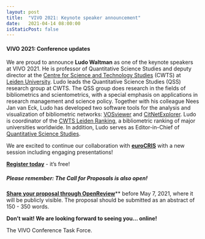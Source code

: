 ```yaml
---
layout: post
title:  "VIVO 2021: Keynote speaker announcement"
date:   2021-04-14 08:00:00
isStaticPost: false
---
```


#### VIVO 2021: Conference updates
We are proud to announce **Ludo Waltman** as one of the keynote speakers at VIVO 2021. He is professor of Quantitative Science Studies and deputy director at the [Centre for Science and Technology Studies](https://www.cwts.nl/) (CWTS) at [Leiden University](https://www.universiteitleiden.nl/en). Ludo leads the Quantitative Science Studies (QSS) research group at CWTS. The QSS group does research in the fields of bibliometrics and scientometrics, with a special emphasis on applications in research management and science policy. Together with his colleague Nees Jan van Eck, Ludo has developed two software tools for the analysis and visualization of bibliometric networks: [VOSviewer](https://www.vosviewer.com) and [CitNetExplorer](https://www.citnetexplorer.nl/). Ludo is coordinator of the [CWTS Leiden Ranking](https://www.leidenranking.com/), a bibliometric ranking of major universities worldwide. In addition, Ludo serves as Editor-in-Chief of [Quantitative Science Studies](https://direct.mit.edu/qss).

We are excited to continue our collaboration with [**euroCRIS**](https://www.eurocris.org/) with a new session including engaging presentations!

[**Register today**](https://www.eventbrite.com/e/2020-vivo-conference-tickets-97993221363) - it’s free!

##### Please remember: The **Call for Proposals** is also open!

[**Share your proposal through OpenReview**](https://openreview.net/group?id=vivoconference.org/VIVO/2021/Conference)** before May 7, 2021, where it will be publicly visible. The proposal should be submitted as an abstract of 150 - 350 words.

**Don’t wait! We are looking forward to seeing you… online!**

The VIVO Conference Task Force.